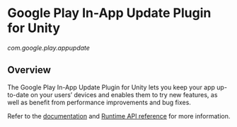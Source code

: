 # Google Play In-App Update Plugin for Unity

*com.google.play.appupdate*

## Overview

The Google Play In-App Update Plugin for Unity lets you keep your app
up-to-date on your users’ devices and enables them to try new features,
as well as benefit from performance improvements and bug fixes.

Refer to the
[documentation](//developer.android.com/guide/playcore/in-app-updates/unity) and
[Runtime API reference](//developer.android.com/reference/unity/namespace/Google/Play/AppUpdate)
for more information.
